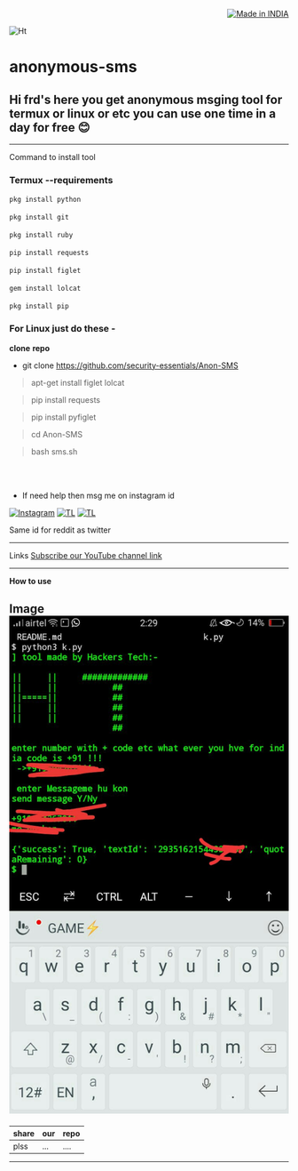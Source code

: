 <p align="right">
<a href=""><img title="Made in INDIA" src="https://img.shields.io/badge/MADE%20IN-INDIA-SCRIPT?colorA=%23ff8100&colorB=%23017e40&colorC=%23ff0000&style=for-the-badge"></a>
</p>

![Ht](https://img.shields.io/badge/Made%20by-SecurityEssentials-orange)

# anonymous-sms
## Hi frd's here you get anonymous msging tool for termux or linux or etc you can use one time in a day for free 😊


---

Command to install tool

### Termux --requirements
```
pkg install python

pkg install git

pkg install ruby

pip install requests

pip install figlet

gem install lolcat

pkg install pip
```

### For Linux just do these -
**clone** **repo**


- git clone https://github.com/security-essentials/Anon-SMS


>apt-get install figlet lolcat

>pip install requests


>pip install pyfiglet

>cd Anon-SMS




>bash sms.sh


<br>
</br>


- If need help then msg me on instagram id

[![Instagram](https://img.shields.io/badge/INSTAGRAM-ForHelp-brightgreen?style=for-the-badge&logo=instagram)](
https://instagram.com/hackers__tech?utm_medium=copy_link)
[![TL](https://img.shields.io/badge/TELEGRAM-CHANNEL-green?style=for-the-badge&logo=telegram)](https://t.me/intranet_protocol)
[![TL](https://img.shields.io/badge/Twitter-account-red?style=for-the-badge&logo=Twitter)](https://twitter.com/HackersTech1?s=09)


Same id for reddit as twitter


---
Links
[Subscribe our YouTube channel link](https://youtube.com/channel/UCEX1r_jZouOOpKY7DiWIR6A)


---
**How to use**

Image ![](https://github.com/HackersTech/anonymous-SMS/blob/main/IMG_20210523_144032.jpg)
---
|share|our|repo |
|--- |--- |--- |
|plss| ...|....|


---
